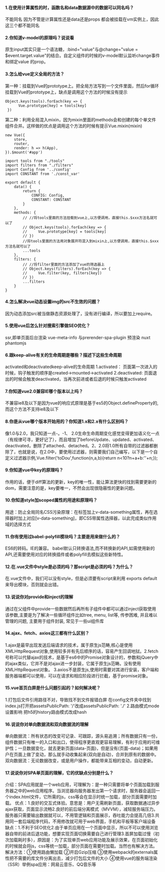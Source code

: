 #### 1.在使用计算属性的时，函数名和data数据源中的数据可以同名吗？
不能同名 因为不管是计算属性还是data还是props 都会被挂载在vm实例上，因此 这三个都不能同名

#### 2.你知道v-model的原理吗？说说看

原生input其实只是一个语法糖，:bind="value"与@change="value = $event.target.value"的结合。自定义组件的时候的v-model默认监听change事件和绑定value 的prop。


#### 3.怎么给vue定义全局的方法？
第一种：挂载到Vue的prototype上。把全局方法写到一个文件里面，然后for循环挂载到Vue的prototype上，缺点是调用这个方法的时候没有提示 
```
Object.keys(tools).forEach(key => {
      Vue.prototype[key] = tools[key]
 })
```
第二种：利用全局混入mixin，因为mixin里面的methods会和创建的每个单文件组件合并。这样做的优点是调用这个方法的时候有提示Vue.mixin(mixin)
```
new Vue({
    store,
    router,
    render: h => h(App),
}).$mount('#app')

import tools from "./tools"
import filters from "./filters"
import Config from '../config'
import CONSTANT from './const_var'

export default {
    data() {
        return {
            CONFIG: Config,
            CONSTANT: CONSTANT
        }
    },
    methods: {
        // //将tools里面的方法挂载到vue上,以方便调用，直接this.$xxx方法名就可以了
        // Object.keys(tools).forEach(key => {
        //     Vue.prototype[key] = tools[key]
        // })
        //将tools里面的方法用对象展开符混入到mixin上,以方便调用，直接this.$xxx方法名就可以了
        ...tools
    },
    filters: {
        // //将filter里面的方法添加了vue的筛选器上
        // Object.keys(filters).forEach(key => {
        //     Vue.filter(key, filters[key])
        // })
        ...filters
    }
}
```
#### 4.怎么解决vue动态设置img的src不生效的问题？

因为动态添加src被当做静态资源处理了，没有进行编译，所以要加上require。
#### 5.使用vue后怎么针对搜索引擎做SEO优化？

ssr,即单页面后台渲染
vue-meta-info 与prerender-spa-plugin 预渲染
nuxt
phantomjs

#### 6.跟keep-alive有关的生命周期是哪些？描述下这些生命周期

activated和deactivatedkeep-alive的生命周期
1.activated： 页面第一次进入的时候，钩子触发的顺序是created->mounted->activated
2.deactivated: 页面退出的时候会触发deactivated，当再次前进或者后退的时候只触发activated
#### 7.你知道vue2.0兼容IE哪个版本以上吗？

不兼容ie8及以下是因为vue的响应式原理是基于es5的Object.defineProperty的,而这个方法不支持ie8及以下
#### 8.你是从vue哪个版本开始用的？你知道1.x和2.x有什么区别吗？

像1.0与2.0，我只知道一点-。-1、 2.0生命生命周期变化感觉变得更加语义化一点（有规律可寻，更好记了），而且增加了beforeUpdate、updated、activated、deactivated，删除了attached、detached。2、2.0将1.0所有自带的过滤器都删除了，也就是说，在2.0中，要使用过滤器，则需要我们自己编写，以下是一个自定义过滤器示例,Vue.filter('toDou',function(n,a,b){return n<10?n+a+b:''+n;});
#### 9.你知道vue中key的原理吗？

作用的话，便于diff算法的更新，key的唯一性，能让算法更快的找到需要更新的dom，需要注意的是，key要唯一，不然会出现很隐蔽性的更新问题。
#### 10.你知道style加scoped属性的用途和原理吗？

用途：防止全局同名CSS污染原理：在标签加上v-data-something属性，再在选择器时加上对应[v-data-something]，即CSS带属性选择器，以此完成类似作用域的选择方式
#### 11.你有使用过babel-polyfill模块吗？主要是用来做什么的？

ES6的转码。IE的兼容。
babel默认只转换语法,而不转换新的API,如需使用新的API,还需要使用对应的转换插件或者polyfill去模拟这些新特性。
#### 12.在.vue文件中style是必须的吗？那script是必须的吗？为什么？

在.vue文件中，我们可以没有style，但是必须要有script来利用 exports default 来导出模块，否则就会出错。
#### 13.说说你对provide和inject的理解

通过在父组件中provide一些数据然后再所有子组件中都可以通过inject获取使用该参数,主要是为了解决一些循环组件比如tree, menu, list等, 传参困难, 并且难以管理的问题, 主要用于组件封装, 常见于一些ui组件库
#### 14.ajax、fetch、axios这三都有什么区别？

1.ajax是最早出现发送后端请求的技术，属于原生js范畴,核心是使用XMLHttpRequest对象,使用较多并有先后顺序的话，容易产生回调地狱。2.fetch号称可以代替ajax的技术，是基于es6中的Promise对象设计的，参数和jQuery中的ajax类似，它并不是对ajax进一步封装，它属于原生js范畴。没有使用XMLHttpRequest对象。
3.axios不是原生js,使用时需要对其进行安装，客户端和服务器端都可以使用，可以在请求和相应阶段进行拦截，基于promise对象。
#### 15.vue首页白屏是什么问题引起的？如何解决呢？

1.打包后文件引用路径不对，导致找不到文件报错白屏
在config文件夹中找到index.js打开把assetsPublicPath: '/'改成assetsPublicPath: './'
2.路由模式mode设置影响
把h5的history路由模式改成hash


#### 16.说说你对单向数据流和双向数据流的理解
单向数据流：所有状态的改变可记录、可跟踪，源头易追溯；所有数据只有一份，组件数据只有唯一的入口和出口，使得程序更直观更容易理解，有利于应用的可维护性；一旦数据变化，就去更新页面(data-页面)，但是没有(页面-data)；如果用户在页面上做了变动，那么就手动收集起来(双向是自动)，合并到原有的数据中。
双向数据流：无论数据改变，或是用户操作，都能带来互相的变动，自动更新。
#### 17.说说你对SPA单页面的理解，它的优缺点分别是什么？

介绍：SPA应用就是一个web应用，可理解为：是一种只需要将单个页面加载到服务器之中的web应用程序。当浏览器向服务器发出第一个请求时，服务器会返回一个index.html文件，它所需的js，css等会在显示时统一加载，部分页面需要时加载。
优点：1.良好的交互式体验。意思是：用户无需刷新页面，获取数据通过异步ajax获取，页面显示流畅2.良好的前后端分离模式（MVVM），减轻服务端压力。服务器只需要输出数据就可以，不用管逻辑和页面展示，吞吐能力会提高几倍3.共用同一套后端程序代码，不用修改就可用于web界面，手机和平板等客户端设备
缺点：1.不利于SEO优化2.由于单页应用在一个页面中显示，所以不可以使用浏览器自带的前进后退功能，想要实现页面切换需要自己进行管理3.首屏加载过慢（初次加载耗时多），原因是：为了实现单页web应用功能及展示效果，在页面初始化的时候就会将js，css等统一加载，部分页面在需要时加载。当然也有解决方法。
解决方法：①使用路由懒加载 ②开启Gzip压缩 ③使用webpack的externals属性把不需要的库文件分离出去，减少打包后文件的大小 ④使用vue的服务端渲染（SSR）举例spa应用：网易云音乐、QQ音乐等